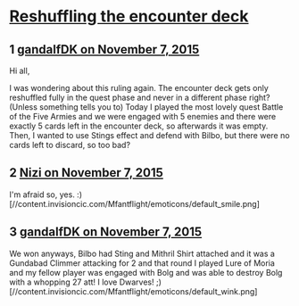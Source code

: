 # [Reshuffling the encounter deck](https://community.fantasyflightgames.com/topic/193098-reshuffling-the-encounter-deck/)

## 1 [gandalfDK on November 7, 2015](https://community.fantasyflightgames.com/topic/193098-reshuffling-the-encounter-deck/?do=findComment&comment=1884386)

Hi all,

I was wondering about this ruling again. The encounter deck gets only reshuffled fully in the quest phase and never in a different phase right? (Unless something tells you to) Today I played the most lovely quest Battle of the Five Armies and we were engaged with 5 enemies and there were exactly 5 cards left in the encounter deck, so afterwards it was empty. Then, I wanted to use Stings effect and defend with Bilbo, but there were no cards left to discard, so too bad?

## 2 [Nizi on November 7, 2015](https://community.fantasyflightgames.com/topic/193098-reshuffling-the-encounter-deck/?do=findComment&comment=1884422)

I'm afraid so, yes. :) [//content.invisioncic.com/Mfantflight/emoticons/default_smile.png]

## 3 [gandalfDK on November 7, 2015](https://community.fantasyflightgames.com/topic/193098-reshuffling-the-encounter-deck/?do=findComment&comment=1884439)

We won anyways, Bilbo had Sting and Mithril Shirt attached and it was a Gundabad Climmer attacking for 2 and that round I played Lure of Moria and my fellow player was engaged with Bolg and was able to destroy Bolg with a whopping 27 att! I love Dwarves! ;) [//content.invisioncic.com/Mfantflight/emoticons/default_wink.png]

